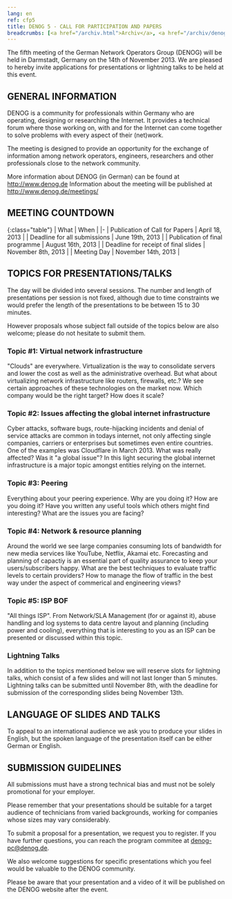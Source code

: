 ```yaml
---
lang: en
ref: cfp5
title: DENOG 5 - CALL FOR PARTICIPATION AND PAPERS
breadcrumbs: [<a href="/archiv.html">Archiv</a>, <a href="/archiv/denog5">DENOG5</a>]
---
```

The fifth meeting of the German Network Operators Group (DENOG) will be held in Darmstadt, Germany on the 14th of November 2013. We are pleased to hereby invite applications for presentations or lightning talks to be held at this event.

## GENERAL INFORMATION

DENOG is a community for professionals within Germany who are operating, designing or researching the Internet. It provides a technical forum where those working on, with and for the Internet can come together to solve problems with every aspect of their (net)work.

The meeting is designed to provide an opportunity for the exchange of information among network operators, engineers, researchers and other professionals close to the network community.

More information about DENOG (in German) can be found at <http://www.denog.de>
Information about the meeting will be published at <http://www.denog.de/meetings/>

## MEETING COUNTDOWN

{:class="table"}
| What | When |
|-
| Publication of Call for Papers | April 18, 2013 |
| Deadline for all submissions | June 19th, 2013 |
| Publication of final programme | August 16th, 2013 |
| Deadline for receipt of final slides | November 8th, 2013 |
| Meeting Day | November 14th, 2013 |

## TOPICS FOR PRESENTATIONS/TALKS

The day will be divided into several sessions. The number and length of presentations per session is not fixed, although due to time constraints we would prefer the length of the presentations to be between 15 to 30 minutes.

However proposals whose subject fall outside of the topics below are also welcome; please do not hesitate to submit them.

### Topic #1: Virtual network infrastructure

"Clouds" are everywhere. Virtualization is the way to consolidate servers and lower the cost as well as the administrative overhead. But what about virtualizing network infrastructure like routers, firewalls, etc.? We see certain approaches of these technologies on the market now. Which company would be the right target? How does it scale?

### Topic #2: Issues affecting the global internet infrastructure

Cyber attacks, software bugs, route-hijacking incidents and denial of service attacks are common in todays internet, not only affecting single companies, carriers or enterprises but sometimes even entire countries. One of the examples was Cloudflare in March 2013. What was really affected? Was it "a global issue"? In this light securing the global internet infrastructure is a major topic amongst entities relying on the internet.

### Topic #3: Peering

Everything about your peering experience. Why are you doing it? How are you doing it? Have you written any useful tools which others might find interesting? What are the issues you are facing?

### Topic #4: Network & resource planning

Around the world we see large companies consuming lots of bandwidth for new media services like YouTube, Netflix, Akamai etc. Forecasting and planning of capactiy is an essential part of quality assurance to keep your users/subscribers happy. What are the best techniques to evaluate traffic levels to certain providers? How to manage the flow of traffic in the best way under the aspect of commerical and engineering views?

### Topic #5: ISP BOF

"All things ISP". From Network/SLA Management (for or against it), abuse handling and log systems to data centre layout and planning (including power and cooling), everything that is interesting to you as an ISP can be presented or discussed within this topic.

### Lightning Talks

In addition to the topics mentioned below we will reserve slots for lightning talks, which consist of a few slides and will not last longer than 5 minutes. Lightning talks can be submitted until November 8th, with the deadline for submission of the corresponding slides being November 13th.

## LANGUAGE OF SLIDES AND TALKS

To appeal to an international audience we ask you to produce your slides in English, but the spoken language of the presentation itself can be either German or English.

## SUBMISSION GUIDELINES

All submissions must have a strong technical bias and must not be solely promotional for your employer.

Please remember that your presentations should be suitable for a target audience of technicians from varied backgrounds, working for companies whose sizes may vary considerably.

To submit a proposal for a presentation, we request you to register. If you have further questions, you can reach the program commitee at [denog-pc@denog.de](mailto:denog-pc@denog.de).

We also welcome suggestions for specific presentations which you feel would be valuable to the DENOG community.

Please be aware that your presentation and a video of it will be published on the DENOG website after the event.